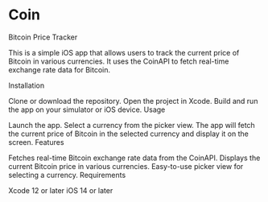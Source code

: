 # Coin

Bitcoin Price Tracker

This is a simple iOS app that allows users to track the current price of Bitcoin in various currencies. It uses the CoinAPI to fetch real-time exchange rate data for Bitcoin.

Installation

Clone or download the repository.
Open the project in Xcode.
Build and run the app on your simulator or iOS device.
Usage

Launch the app.
Select a currency from the picker view.
The app will fetch the current price of Bitcoin in the selected currency and display it on the screen.
Features

Fetches real-time Bitcoin exchange rate data from the CoinAPI.
Displays the current Bitcoin price in various currencies.
Easy-to-use picker view for selecting a currency.
Requirements

Xcode 12 or later
iOS 14 or later
